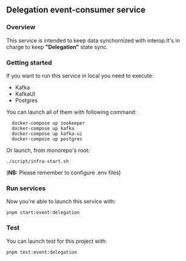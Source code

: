 ## Delegation event-consumer service

### Overview

This service is intended to keep data synchornized with interop.It's in charge to keep **"Delegation"** state sync.

### Getting started

If you want to run this service in local you need to execute:

- Kafka
- KafkaUI
- Postgres

You can launch all of them with following command:

```
  docker-compose up zookeeper
  docker-compose up kafka
  docker-compose up kafka-ui
  docker-compose up postgres
```

Or launch, from monorepo's root:

```
./script/infra-start.sh
```

(**NB:** Please remember to configure .env files)

### Run services

Now you're able to launch this service with:

`pnpm start:event:delegation`

### Test

You can launch test for this project with:

`pnpm test:event:delegation`
